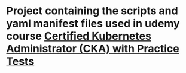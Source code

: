 # Project containing the scripts and yaml manifest files used in udemy course [Certified Kubernetes Administrator (CKA) with Practice Tests](https://www.udemy.com/share/101WmE3@DUfVCi1PfXhQy5jNESgerX_pqmq3DgyMkcaKgVywnJu0i5webIezNkQH4aelrvQI/)
